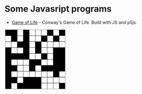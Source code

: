 # Some Javasript programs

- [Game of Life](https://github.com/snowmanunderwater/Some_Javascrip_programs/tree/master/game_of_life/) - Conway's Game of Life. Build with JS and p5js.
<img src="https://github.com/snowmanunderwater/Some_Javascrip_programs/blob/master/game_of_life/game_of_life.gif" width="200" height="200">